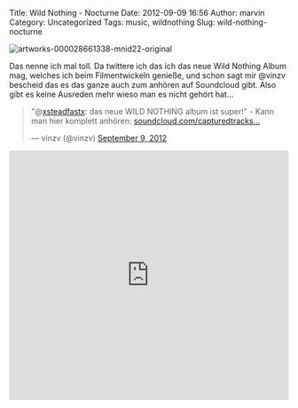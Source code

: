 Title: Wild Nothing - Nocturne
Date: 2012-09-09 16:56
Author: marvin
Category: Uncategorized
Tags: music, wildnothing
Slug: wild-nothing-nocturne

![artworks-000028661338-mnid22-original]({static}/images/artworks-000028661338-mnid22-original.jpg)

Das nenne ich mal toll. Da twittere ich das ich das neue Wild Nothing
Album mag, welches ich beim Filmentwickeln genieße, und schon sagt mir
@vinzv bescheid das es das ganze auch zum anhören auf Soundcloud gibt.
Also gibt es keine Ausreden mehr wieso man es nicht gehört hat...

> "@[xsteadfastx](https://twitter.com/xsteadfastx): das neue WILD
> NOTHING album ist super!" - Kann man hier komplett anhören:
> [soundcloud.com/capturedtracks…](http://t.co/8v0QRh4F "http://soundcloud.com/capturedtracks/sets/wild-nothing-nocturne")
>
> — vinzv (@vinzv) [September 9,
> 2012](https://twitter.com/vinzv/status/244764646907731969)

<p>
<script src="//platform.twitter.com/widgets.js" charset="utf-8"></script>
</p>
<iframe width="100%" height="450" scrolling="no" frameborder="no" src="http://w.soundcloud.com/player/?url=http%3A%2F%2Fapi.soundcloud.com%2Fplaylists%2F2368192&amp;show_artwork=true"></iframe>

